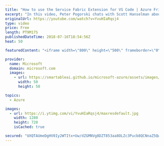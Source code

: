 ```yaml
---
title: "How to use the Service Fabric Extension for VS Code | Azure Friday"
excerpt: "In this video, Peter Pogorski chats with Scott Hanselman about building Service Fabric applications with the Service Fabric for VS Code extension. This episode introduces the process of creating and debugging Service Fabric applications with the new Service Fabric extension for VS Code. The extension"
originalUrl: https://youtube.com/watch?v=YvuHIaRqsj4
type: video
price: Free
length: PT9M17S
publishedDateTime: 2018-07-16T18:54:56Z
heat: 50

featuredContent: "<iframe width=\"800\" height=\"500\" frameborder=\"0\" src=\"https://www.youtube.com/embed/YvuHIaRqsj4\" allow=\"accelerometer; autoplay; encrypted-media; gyroscope; picture-in-picture\" allowfullscreen></iframe>"

provider:
  name: Microsoft
  domain: microsoft.com
  images:
    - url: https://smartableai.github.io/microsoft-azure/assets/images/organizations/microsoft.com-50x50.jpg
      width: 50
      height: 50

topics:
  - Azure

images:
  - url: https://i.ytimg.com/vi/YvuHIaRqsj4/maxresdefault.jpg
    width: 1280
    height: 720
    isCached: true

secured: "UXQTAUmeDgHV0Iy2WTItx+Uw/dZGMNVg8DZT853aa8OLZc3Pucb8QCNnaZ5QwdPOM//sNDUFT7yiCXXwrJyrwdi7loLbp2tmwsqJlXrNTh0fIU4JIRGT9OKEw3nG7k3/wJCoEsVvS+53ZaqrI13EQPC/4U6wK7VhS+/SDwQowcigp3KC7yU0CWQN3GR7HrinuBekp0DxT4tLSedijfi6ez0uG+9COGKjtQhNHisYLC22VEE96jcInOB00rWJ2EVPxc2X2unIRSjqjjKmOOuLQfua9LJuKk3A/q0kohRxafOAHH3qv6BGj2guEHvV/Sl3A+3TFkGqPR90v7Cv3rY9+J3T8UmJdncWz/wDnFq6MWpEve7wnnla1UTQYvlk4JfczLNtO7CqBGRQrajT3r+dtkHU2WjqvOnubRyeP7O0o5M=;gpLaN4L3u0E6F1PGYracBg=="
---
```


